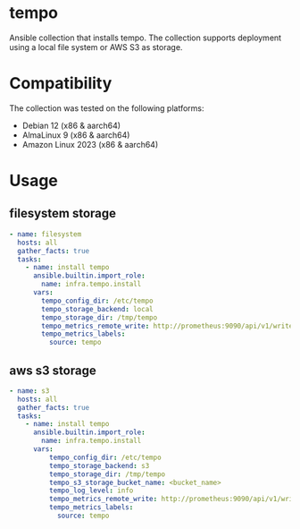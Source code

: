 # tempo

Ansible collection that installs tempo. The collection supports deployment using a local file system or AWS S3 as storage.

# Compatibility
The collection was tested on the following platforms:
- Debian 12 (x86 & aarch64)
- AlmaLinux 9 (x86 & aarch64)
- Amazon Linux 2023 (x86 & aarch64)

# Usage

## filesystem storage
```yaml
- name: filesystem
  hosts: all
  gather_facts: true
  tasks:
    - name: install tempo
      ansible.builtin.import_role:
        name: infra.tempo.install
      vars:
        tempo_config_dir: /etc/tempo
        tempo_storage_backend: local
        tempo_storage_dir: /tmp/tempo
        tempo_metrics_remote_write: http://prometheus:9090/api/v1/write
        tempo_metrics_labels:
          source: tempo
```

## aws s3 storage
```yaml
- name: s3
  hosts: all
  gather_facts: true
  tasks:
    - name: install tempo
      ansible.builtin.import_role:
        name: infra.tempo.install
      vars:
          tempo_config_dir: /etc/tempo
          tempo_storage_backend: s3
          tempo_storage_dir: /tmp/tempo
          tempo_s3_storage_bucket_name: <bucket_name>
          tempo_log_level: info
          tempo_metrics_remote_write: http://prometheus:9090/api/v1/write
          tempo_metrics_labels:
            source: tempo
```
